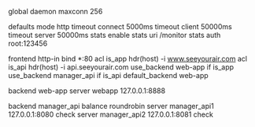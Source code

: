 global
  daemon
  maxconn 256

defaults
  mode http
  timeout connect 5000ms
  timeout client 50000ms
  timeout server 50000ms
  stats enable
  stats uri /monitor
  stats auth root:123456

frontend http-in
  bind *:80
  acl is_app hdr(host) -i www.seeyourair.com
  acl is_api hdr(host) -i api.seeyourair.com
  use_backend web-app if is_app
  use_backend manager_api if is_api
  default_backend web-app

backend web-app
  server webapp 127.0.0.1:8888

backend manager_api
  balance roundrobin
  server manager_api1 127.0.0.1:8080 check
  server manager_api2 127.0.0.1:8081 check